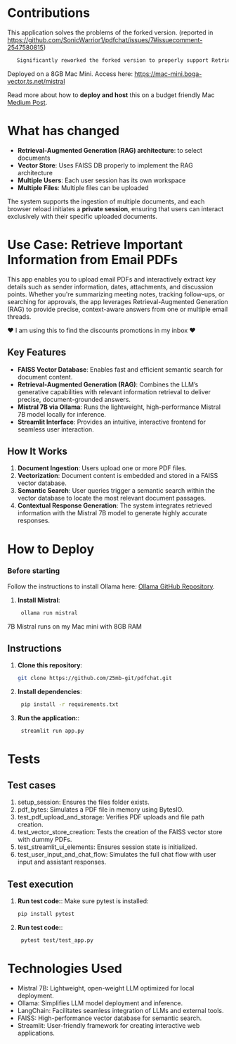 # Contributions
This application solves the problems of the forked version.
(reported in https://github.com/SonicWarrior1/pdfchat/issues/7#issuecomment-2547580815)

 ```markdown
    Significantly reworked the forked version to properly support Retrieval-Augmented Generation (RAG).
 ```

Deployed on a 8GB Mac Mini. Access here: https://mac-mini.boga-vector.ts.net/mistral

Read more about how to **deploy and host** this on a budget friendly Mac [Medium Post](https://medium.com/@25mb.git/deploying-mistral-7b-on-a-budget-friendly-mac-mini-with-reverse-proxy-using-tailserver-6bae3cb69365).


# What has changed
- **Retrieval-Augmented Generation (RAG) architecture**: to select documents
- **Vector Store**: Uses FAISS DB properly to implement the RAG architecture 
- **Multiple Users**: Each user session has its own workspace
- **Multiple Files**: Multiple files can be uploaded

The system supports the ingestion of multiple documents, and each browser reload initiates a **private session**, ensuring that users can interact exclusively with their specific uploaded documents.

# Use Case: Retrieve Important Information from Email PDFs
This app enables you to upload email PDFs and interactively extract key details such as sender information, dates, attachments, and discussion points. Whether you're summarizing meeting notes, tracking follow-ups, or searching for approvals, the app leverages Retrieval-Augmented Generation (RAG) to provide precise, context-aware answers from one or multiple email threads. 

❤️ I am using this to find the discounts promotions in my inbox ❤️ 

## Key Features
- **FAISS Vector Database**: Enables fast and efficient semantic search for document content.  
- **Retrieval-Augmented Generation (RAG)**: Combines the LLM’s generative capabilities with relevant information retrieval to deliver precise, document-grounded answers.  
- **Mistral 7B via Ollama**: Runs the lightweight, high-performance Mistral 7B model locally for inference.  
- **Streamlit Interface**: Provides an intuitive, interactive frontend for seamless user interaction.  

## How It Works
1. **Document Ingestion**: Users upload one or more PDF files.  
2. **Vectorization**: Document content is embedded and stored in a FAISS vector database.  
3. **Semantic Search**: User queries trigger a semantic search within the vector database to locate the most relevant document passages.  
4. **Contextual Response Generation**: The system integrates retrieved information with the Mistral 7B model to generate highly accurate responses.  

# How to Deploy

### Before starting
Follow the instructions to install Ollama here: [Ollama GitHub Repository](https://github.com/ollama/ollama).
1. **Install Mistral**:  

   ```bash
    ollama run mistral
    ```
7B Mistral runs on my Mac mini with 8GB RAM


## Instructions

1. **Clone this repository**:  
   ```bash
   git clone https://github.com/25mb-git/pdfchat.git
    ```

2. **Install dependencies**:
   ```bash
    pip install -r requirements.txt
    ```

3. **Run the application:**:
   ```bash
    streamlit run app.py
    ```

# Tests
## Test cases

1. setup_session: Ensures the files folder exists.
2. pdf_bytes: Simulates a PDF file in memory using BytesIO.
3. test_pdf_upload_and_storage: Verifies PDF uploads and file path creation.
4. test_vector_store_creation: Tests the creation of the FAISS vector store with dummy PDFs.
5. test_streamlit_ui_elements: Ensures session state is initialized.
6. test_user_input_and_chat_flow: Simulates the full chat flow with user input and assistant responses.

## Test execution
1. **Run test code:**:
Make sure pytest is installed:
   ```bash
   pip install pytest
    ```

2. **Run test code:**:
   ```bash
    pytest test/test_app.py
    ```

# Technologies Used

- Mistral 7B: Lightweight, open-weight LLM optimized for local deployment.
- Ollama: Simplifies LLM model deployment and inference.
- LangChain: Facilitates seamless integration of LLMs and external tools.
- FAISS: High-performance vector database for semantic search.
- Streamlit: User-friendly framework for creating interactive web applications.
